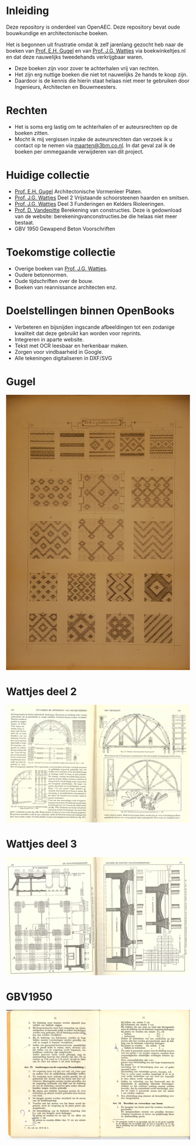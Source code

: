 # Inleiding

Deze repository is onderdeel van OpenAEC. Deze repository bevat oude bouwkundige en architectonische boeken.

Het is begonnen uit frustratie omdat ik zelf jarenlang gezocht heb naar de boeken van [Prof. E.H. Gugel](https://nl.wikipedia.org/wiki/Eugen_Gugel) en van [Prof. J.G. Wattjes](https://nl.wikipedia.org/wiki/J.G._Wattjes) via boekwinkeltjes.nl en dat deze nauwelijks tweedehands verkrijgbaar waren.

* Deze boeken zijn voor zover te achterhalen vrij van rechten. 
* Het zijn erg nuttige boeken die niet tot nauwelijks 2e hands te koop zijn.
* Daardoor is de kennis die hierin staat helaas niet meer te gebruiken door Ingenieurs, Architecten en Bouwmeesters. 

# Rechten
* Het is soms erg lastig om te achterhalen of er auteursrechten op de boeken zitten.
* Mocht ik mij vergissen inzake de auteursrechten dan verzoek ik u contact op te nemen via maarten@3bm.co.nl. In dat geval zal ik de boeken per ommegaande verwijderen van dit project.

# Huidige collectie
* [Prof. E.H. Gugel](https://nl.wikipedia.org/wiki/Eugen_Gugel) Architectonische Vormenleer Platen.
* [Prof. J.G. Wattjes](https://nl.wikipedia.org/wiki/J.G._Wattjes) Deel 2 Vrijstaande schoorsteenen haarden en smitsen.
* [Prof. J.G. Wattjes](https://nl.wikipedia.org/wiki/J.G._Wattjes) Deel 3 Funderingen en Kelders Rioleeringen.
* [Prof. D. Vandepitte](https://nl.wikipedia.org/wiki/Dani%C3%ABl_Vandepitte) Berekening van constructies. Deze is gedownload van de website: berekeningvanconstructies.be die helaas niet meer bestaat.
* GBV 1950 Gewapend Beton Voorschriften

# Toekomstige collectie
* Overige boeken van [Prof. J.G. Wattjes](https://nl.wikipedia.org/wiki/J.G._Wattjes).
* Oudere betonnormen.
* Oude tijdschriften over de bouw.
* Boeken van reannissance architecten enz.

# Doelstellingen binnen OpenBooks
* Verbeteren en bijsnijden ingscande afbeeldingen tot een zodanige kwaliteit dat deze gebruikt kan worden voor reprints. 
* Integreren in aparte website.
* Tekst met OCR leesbaar en herkenbaar maken.
* Zorgen voor vindbaarheid in Google.
* Alle tekeningen digitaliseren in DXF/SVG

# Gugel
![Image](OpeningImage.JPG)

# Wattjes deel 2
![Image](OpeningImage2.JPG)

# Wattjes deel 3
![Image](OpeningImageWattjes3.JPG)

# GBV1950
![Image](OpeningImage3.JPG)
